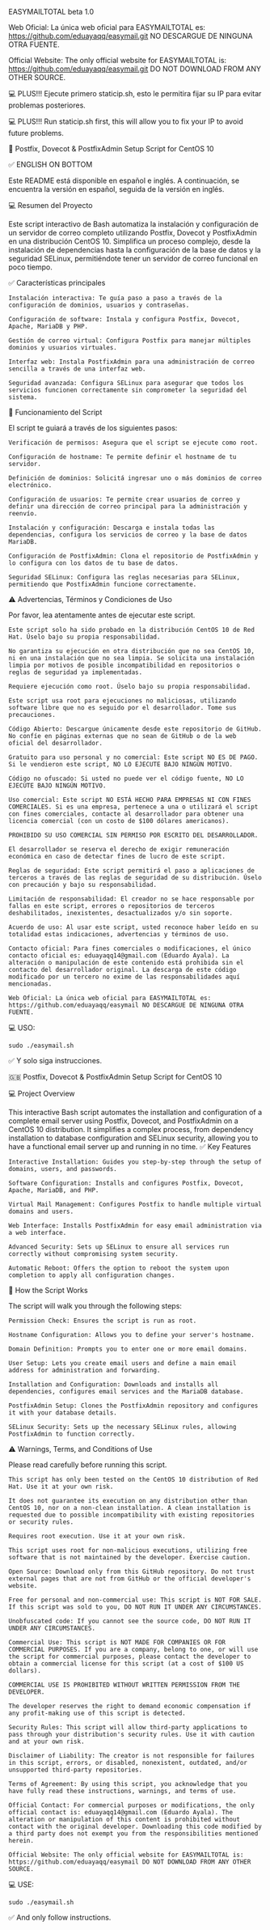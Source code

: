 EASYMAILTOTAL beta 1.0

Web Oficial: La única web oficial para EASYMAILTOTAL es: https://github.com/eduayaqq/easymail.git NO DESCARGUE DE NINGUNA OTRA FUENTE.

Official Website: The only official website for EASYMAILTOTAL is: https://github.com/eduayaqq/easymail.git DO NOT DOWNLOAD FROM ANY OTHER SOURCE.

💻 PLUS!!! Ejecute primero staticip.sh, esto le permitira fijar su IP para evitar problemas posteriores.

💻 PLUS!!! Run staticip.sh first, this will allow you to fix your IP to avoid future problems.

🚀 Postfix, Dovecot & PostfixAdmin Setup Script for CentOS 10

✅ ENGLISH ON BOTTOM

Este README está disponible en español e inglés. A continuación, se encuentra la versión en español, seguida de la versión en inglés.

💻 Resumen del Proyecto

Este script interactivo de Bash automatiza la instalación y configuración de un servidor de correo completo utilizando Postfix, Dovecot y PostfixAdmin en una distribución CentOS 10. Simplifica un proceso complejo, desde la instalación de dependencias hasta la configuración de la base de datos y la seguridad SELinux, permitiéndote tener un servidor de correo funcional en poco tiempo.

✅ Características principales

    Instalación interactiva: Te guía paso a paso a través de la configuración de dominios, usuarios y contraseñas.

    Configuración de software: Instala y configura Postfix, Dovecot, Apache, MariaDB y PHP.

    Gestión de correo virtual: Configura Postfix para manejar múltiples dominios y usuarios virtuales.

    Interfaz web: Instala PostfixAdmin para una administración de correo sencilla a través de una interfaz web.

    Seguridad avanzada: Configura SELinux para asegurar que todos los servicios funcionen correctamente sin comprometer la seguridad del sistema.


📝 Funcionamiento del Script

El script te guiará a través de los siguientes pasos:

    Verificación de permisos: Asegura que el script se ejecute como root.

    Configuración de hostname: Te permite definir el hostname de tu servidor.

    Definición de dominios: Solicitá ingresar uno o más dominios de correo electrónico.

    Configuración de usuarios: Te permite crear usuarios de correo y definir una dirección de correo principal para la administración y reenvío.

    Instalación y configuración: Descarga e instala todas las dependencias, configura los servicios de correo y la base de datos MariaDB.

    Configuración de PostfixAdmin: Clona el repositorio de PostfixAdmin y lo configura con los datos de tu base de datos.

    Seguridad SELinux: Configura las reglas necesarias para SELinux, permitiendo que PostfixAdmin funcione correctamente.

⚠️ Advertencias, Términos y Condiciones de Uso

Por favor, lea atentamente antes de ejecutar este script.

    Este script solo ha sido probado en la distribución CentOS 10 de Red Hat. Úselo bajo su propia responsabilidad.

    No garantiza su ejecución en otra distribución que no sea CentOS 10, ni en una instalación que no sea limpia. Se solicita una instalación limpia por motivos de posible incompatibilidad en repositorios o reglas de seguridad ya implementadas.

    Requiere ejecución como root. Úselo bajo su propia responsabilidad.

    Este script usa root para ejecuciones no maliciosas, utilizando software libre que no es seguido por el desarrollador. Tome sus precauciones.

    Código Abierto: Descargue únicamente desde este repositorio de GitHub. No confíe en páginas externas que no sean de GitHub o de la web oficial del desarrollador.

    Gratuito para uso personal y no comercial: Este script NO ES DE PAGO. Si le vendieron este script, NO LO EJECUTE BAJO NINGÚN MOTIVO.

    Código no ofuscado: Si usted no puede ver el código fuente, NO LO EJECUTE BAJO NINGÚN MOTIVO.

    Uso comercial: Este script NO ESTÁ HECHO PARA EMPRESAS NI CON FINES COMERCIALES. Si es una empresa, pertenece a una o utilizará el script con fines comerciales, contacte al desarrollador para obtener una licencia comercial (con un costo de $100 dólares americanos).

    PROHIBIDO SU USO COMERCIAL SIN PERMISO POR ESCRITO DEL DESARROLLADOR.

    El desarrollador se reserva el derecho de exigir remuneración económica en caso de detectar fines de lucro de este script.

    Reglas de seguridad: Este script permitirá el paso a aplicaciones de terceros a través de las reglas de seguridad de su distribución. Úselo con precaución y bajo su responsabilidad.

    Limitación de responsabilidad: El creador no se hace responsable por fallas en este script, errores o repositorios de terceros deshabilitados, inexistentes, desactualizados y/o sin soporte.

    Acuerdo de uso: Al usar este script, usted reconoce haber leído en su totalidad estas indicaciones, advertencias y términos de uso.

    Contacto oficial: Para fines comerciales o modificaciones, el único contacto oficial es: eduayaqq14@gmail.com (Eduardo Ayala). La alteración o manipulación de este contenido está prohibida sin el contacto del desarrollador original. La descarga de este código modificado por un tercero no exime de las responsabilidades aquí mencionadas.

    Web Oficial: La única web oficial para EASYMAILTOTAL es: https://github.com/eduayaqq/easymail NO DESCARGUE DE NINGUNA OTRA FUENTE.

💻 USO:

    sudo ./easymail.sh

✅ Y solo siga instrucciones.

🇬🇧 Postfix, Dovecot & PostfixAdmin Setup Script for CentOS 10

💻 Project Overview

This interactive Bash script automates the installation and configuration of a complete email server using Postfix, Dovecot, and PostfixAdmin on a CentOS 10 distribution. It simplifies a complex process, from dependency installation to database configuration and SELinux security, allowing you to have a functional email server up and running in no time.
✅ Key Features

    Interactive Installation: Guides you step-by-step through the setup of domains, users, and passwords.

    Software Configuration: Installs and configures Postfix, Dovecot, Apache, MariaDB, and PHP.

    Virtual Mail Management: Configures Postfix to handle multiple virtual domains and users.

    Web Interface: Installs PostfixAdmin for easy email administration via a web interface.

    Advanced Security: Sets up SELinux to ensure all services run correctly without compromising system security.

    Automatic Reboot: Offers the option to reboot the system upon completion to apply all configuration changes.

📝 How the Script Works

The script will walk you through the following steps:

    Permission Check: Ensures the script is run as root.

    Hostname Configuration: Allows you to define your server's hostname.

    Domain Definition: Prompts you to enter one or more email domains.

    User Setup: Lets you create email users and define a main email address for administration and forwarding.

    Installation and Configuration: Downloads and installs all dependencies, configures email services and the MariaDB database.

    PostfixAdmin Setup: Clones the PostfixAdmin repository and configures it with your database details.

    SELinux Security: Sets up the necessary SELinux rules, allowing PostfixAdmin to function correctly.

⚠️ Warnings, Terms, and Conditions of Use

Please read carefully before running this script.

    This script has only been tested on the CentOS 10 distribution of Red Hat. Use it at your own risk.

    It does not guarantee its execution on any distribution other than CentOS 10, nor on a non-clean installation. A clean installation is requested due to possible incompatibility with existing repositories or security rules.

    Requires root execution. Use it at your own risk.

    This script uses root for non-malicious executions, utilizing free software that is not maintained by the developer. Exercise caution.

    Open Source: Download only from this GitHub repository. Do not trust external pages that are not from GitHub or the official developer's website.

    Free for personal and non-commercial use: This script is NOT FOR SALE. If this script was sold to you, DO NOT RUN IT UNDER ANY CIRCUMSTANCES.

    Unobfuscated code: If you cannot see the source code, DO NOT RUN IT UNDER ANY CIRCUMSTANCES.

    Commercial Use: This script is NOT MADE FOR COMPANIES OR FOR COMMERCIAL PURPOSES. If you are a company, belong to one, or will use the script for commercial purposes, please contact the developer to obtain a commercial license for this script (at a cost of $100 US dollars).

    COMMERCIAL USE IS PROHIBITED WITHOUT WRITTEN PERMISSION FROM THE DEVELOPER.

    The developer reserves the right to demand economic compensation if any profit-making use of this script is detected.

    Security Rules: This script will allow third-party applications to pass through your distribution's security rules. Use it with caution and at your own risk.

    Disclaimer of Liability: The creator is not responsible for failures in this script, errors, or disabled, nonexistent, outdated, and/or unsupported third-party repositories.

    Terms of Agreement: By using this script, you acknowledge that you have fully read these instructions, warnings, and terms of use.

    Official Contact: For commercial purposes or modifications, the only official contact is: eduayaqq14@gmail.com (Eduardo Ayala). The alteration or manipulation of this content is prohibited without contact with the original developer. Downloading this code modified by a third party does not exempt you from the responsibilities mentioned herein.

    Official Website: The only official website for EASYMAILTOTAL is: https://github.com/eduayaqq/easymail DO NOT DOWNLOAD FROM ANY OTHER SOURCE.

💻 USE:

    sudo ./easymail.sh

✅ And only follow instructions.
